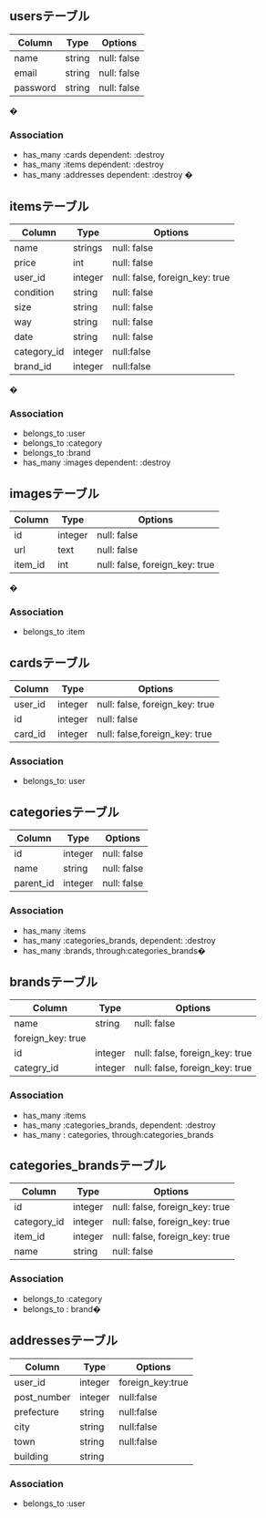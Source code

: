 ## usersテーブル 
|Column|Type|Options| 
|------|----|-------| 
|name|string|null: false| 
|email|string|null: false| 
|password|string|null: false| 
�
### Association 
- has_many :cards dependent: :destroy
- has_many :items dependent: :destroy
- has_many :addresses dependent: :destroy
�
## itemsテーブル 
|Column|Type|Options| 
|------|----|-------| 
|name|strings|null: false| 
|price|int|null: false| 
|user_id|integer|null: false, foreign_key: true| 
|condition|string|null: false| 
|size|string|null: false| 
|way|string|null: false| 
|date|string|null: false|
|category_id|integer|null:false|
|brand_id|integer|null:false|
�
### Association 
- belongs_to :user 
- belongs_to :category 
- belongs_to :brand
- has_many :images dependent: :destroy 


## imagesテーブル
|Column|Type|Options| 
|------|----|-------| 
|id|integer|null: false| 
|url|text|null: false| 
|item_id|int|null: false, foreign_key: true|
�
### Association
- belongs_to :item  


## cardsテーブル 
|Column|Type|Options| 
|------|----|-------| 
|user_id|integer|null: false, foreign_key: true| 
|id|integer|null: false| 
|card_id|integer|null: false,foreign_key: true|  

### Association 
- belongs_to: user


## categoriesテーブル 
|Column|Type|Options| 
|------|----|-------| 
|id|integer|null: false| 
|name|string|null: false|
|parent_id|integer|null: false|

### Association 
- has_many :items
- has_many :categories_brands, dependent: :destroy
- has_many :brands, through:categories_brands�  


## brandsテーブル 
|Column|Type|Options| 
|------|----|-------| 
|name|string|null: false| 
 foreign_key: true| 
|id|integer|null: false, foreign_key: true| 
|categry_id|integer|null: false, foreign_key: true| 

### Association 
- has_many :items
- has_many :categories_brands, dependent: :destroy
- has_many : categories, through:categories_brands 


## categories_brandsテーブル 
|Column|Type|Options| 
|------|----|-------| 
|id|integer|null: false, foreign_key: true| 
|category_id|integer|null: false, foreign_key: true| 
|item_id|integer|null: false, foreign_key: true|
|name|string|null: false| 

### Association 
- belongs_to :category
- belongs_to : brand� 


## addressesテーブル
|Column|Type|Options| 
|------|----|-------|
|user_id|integer|foreign_key:true|
|post_number|integer|null:false|
|prefecture|string|null:false|
|city|string|null:false|
|town|string|null:false|
|building|string||

### Association
- belongs_to :user














